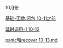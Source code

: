 10月份

[基础-函数.闭包 10-11之前](https://github.com/CodeYuan-Y/GolangNote/blob/main/2020-10/%E5%9F%BA%E7%A1%80-%E5%87%BD%E6%95%B0.%E9%97%AD%E5%8C%85%2010-11.md )

[延时调用-1 10-12](https://github.com/CodeYuan-Y/GolangNote/blob/main/2020-10/%E5%BB%B6%E6%97%B6%E8%B0%83%E7%94%A8-1%2010-12.md)

[panic和recover 10-13.md](https://github.com/CodeYuan-Y/GolangNote/blob/main/2020-10/panic和recover%10-13.md)